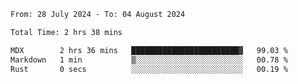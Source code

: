 <!--START_SECTION:waka-->

```txt
From: 28 July 2024 - To: 04 August 2024

Total Time: 2 hrs 38 mins

MDX        2 hrs 36 mins   ████████████████████████▓   99.03 %
Markdown   1 min           ▒░░░░░░░░░░░░░░░░░░░░░░░░   00.78 %
Rust       0 secs          ░░░░░░░░░░░░░░░░░░░░░░░░░   00.19 %
```

<!--END_SECTION:waka-->